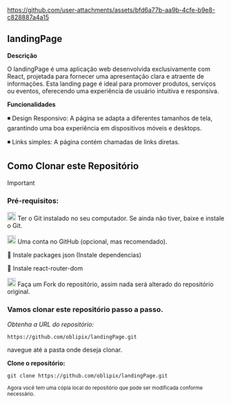 




https://github.com/user-attachments/assets/bfd6a77b-aa9b-4cfe-b9e8-c828887a4a15


















## landingPage

**Descrição**

O landingPage é uma aplicação web desenvolvida exclusivamente com React, projetada para fornecer uma apresentação clara e atraente de informações. Esta landing page é ideal para promover produtos, serviços ou eventos, oferecendo uma experiência de usuário intuitiva e responsiva.

**Funcionalidades**

◾ Design Responsivo: A página se adapta a diferentes tamanhos de tela, garantindo uma boa experiência em dispositivos móveis e desktops.

◾ Links simples: A página contém chamadas de links diretas.









## Como Clonar este Repositório


> [!IMPORTANT]
> ### Pré-requisitos:
>  <img src="https://git-scm.com/images/logos/downloads/Git-Icon-1788C.png" alt="Git Logo" width="20"/> Ter o Git instalado no seu computador. Se ainda não tiver, baixe e instale o Git.
>
> 
>
>
><img src="https://github.githubassets.com/images/modules/logos_page/GitHub-Mark.png" alt="GitHub logo" width="20"/> Uma conta no GitHub (opcional, mas recomendado).
> 
>
> 📌 Instale packages json (Instale dependencias)
> 
> 📌 Instale react-router-dom
>
>   <img src="https://img.icons8.com/ios/50/000000/code-fork.png" alt="Fork Icon" width="20"/>  Faça um Fork do repositório, assim nada será alterado do repositório original.
>
> 
>
> 
>
>
>
>  ### Vamos clonar este repositório passo a passo. 
>
> 
>
>_Obtenha a URL do repositório:_
>
>`https://github.com/oblipix/landingPage.git`
>
>
>
>
>navegue até a pasta onde deseja clonar.
>
>
>**Clone o repositório:**
>
>`git clone https://github.com/oblipix/landingPage.git`
>
>
><sub> Agora você tem uma cópia local do repositório que pode ser modificada conforme necessário. </sub>
>






















